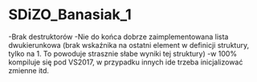# SDiZO_Banasiak_1

-Brak destruktorów
-Nie do końca dobrze zaimplementowana lista dwukierunkowa (brak wskaźnika na ostatni element w definicji struktury, tylko na 1. To powoduje strasznie słabe wyniki tej struktury)
-w 100% kompiluje się pod VS2017, w przypadku innych ide trzeba inicjalizować zmienne itd.

